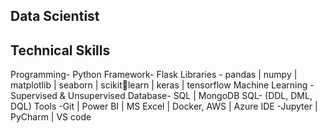 ## Data Scientist

Technical Skills
----------------------------------------------
Programming- Python 
Framework- Flask 
Libraries - pandas | numpy | 
matplotlib | seaborn | scikitlearn | keras | tensorflow 
Machine Learning -Supervised 
& Unsupervised 
Database- SQL | MongoDB 
SQL- (DDL, DML, DQL) 
Tools -Git | Power BI | MS 
Excel | Docker, AWS | Azure 
IDE -Jupyter | PyCharm | VS 
code
